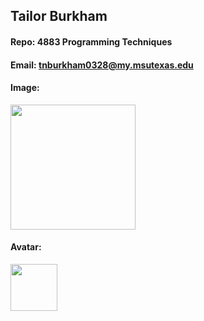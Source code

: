 ## Tailor Burkham
#### Repo: 4883 Programming Techniques
#### Email: tnburkham0328@my.msutexas.edu
#### Image:
<img src="https://github.com/user-attachments/assets/3f7df6c3-941f-49b2-84ba-9f6313605d68" width="200">

#### Avatar:
<img src="https://github.com/user-attachments/assets/542992a5-7e3e-4c48-9165-4df625e0fcfc" width="75">

